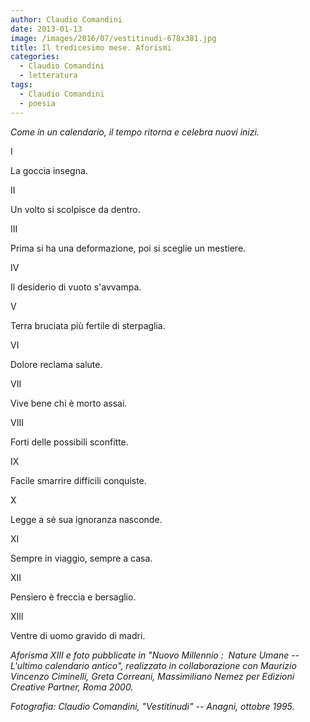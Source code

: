 ```yaml
---
author: Claudio Comandini
date: 2013-01-13
image: /images/2016/07/vestitinudi-678x381.jpg
title: Il tredicesimo mese. Aforismi
categories:
  - Claudio Comandini
  - letteratura
tags:
  - Claudio Comandini
  - poesia
---
```


*Come in un calendario, il tempo ritorna e celebra nuovi inizi.*

I

La goccia insegna.

II

Un volto si scolpisce da dentro.

III

Prima si ha una deformazione, poi si sceglie un mestiere.

IV

Il desiderio di vuoto s'avvampa.

V

Terra bruciata più fertile di sterpaglia.

VI

Dolore reclama salute.

VII

Vive bene chi è morto assai.

VIII

Forti delle possibili sconfitte.

IX

Facile smarrire difficili conquiste.

X

Legge a sé sua ignoranza nasconde.

XI

Sempre in viaggio, sempre a casa.

XII

Pensiero è freccia e bersaglio.

XIII

Ventre di uomo gravido di madri.


*Aforisma XIII e foto pubblicate in "Nuovo Millennio :  Nature Umane -- L'ultimo calendario antico", realizzato in collaborazione con Maurizio Vincenzo Ciminelli, Greta Correani, Massimiliano Nemez per Edizioni Creative Partner, Roma 2000.*

*Fotografia: Claudio Comandini, "Vestitinudi" -- Anagni, ottobre 1995.*
